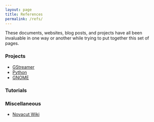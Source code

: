 ```yaml
---
layout: page
title: References
permalink: /refs/
---
```


These documents, websites, blog posts, and projects have all been invaluable in one way or another while trying to put together this set of pages.

### Projects

* [GStreamer][gstreamer]
* [Python][python]
* [GNOME][gnome]

### Tutorials

### Miscellaneous

* [Novacut Wiki][novacut]

[gstreamer]: http://gstreamer.freedesktop.org
[python]: http://www.python.org
[gnome]: http://www.gnome.org
[novacut]: https://wiki.ubuntu.com/Novacut/GStreamer1.0
